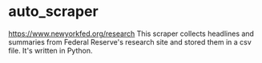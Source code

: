 # auto_scraper

https://www.newyorkfed.org/research
This scraper collects headlines and summaries from Federal Reserve's research site and stored them in a csv file.
It's written in Python. 
